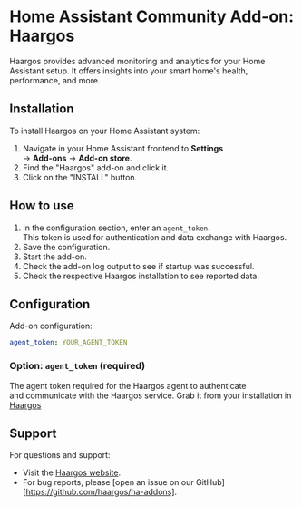 # Home Assistant Community Add-on: Haargos

Haargos provides advanced monitoring and analytics for your Home Assistant setup.
It offers insights into your smart home's health, performance, and more.

## Installation

To install Haargos on your Home Assistant system:

1. Navigate in your Home Assistant frontend to **Settings** \
-> **Add-ons** -> **Add-on store**.
2. Find the "Haargos" add-on and click it.
3. Click on the "INSTALL" button.

## How to use

1. In the configuration section, enter an `agent_token`. \
This token is used for authentication and data exchange with Haargos.
2. Save the configuration.
3. Start the add-on.
4. Check the add-on log output to see if startup was successful.
5. Check the respective Haargos installation to see reported data.

## Configuration

Add-on configuration:

```yaml
agent_token: YOUR_AGENT_TOKEN
```

### Option: `agent_token` (required)

The agent token required for the Haargos agent to authenticate \
and communicate with the Haargos service.
Grab it from your installation in [Haargos](https://haargos.com)

## Support

For questions and support:

- Visit the [Haargos website](https://haargos.com).
- For bug reports, please [open an issue on our GitHub][https://github.com/haargos/ha-addons].
